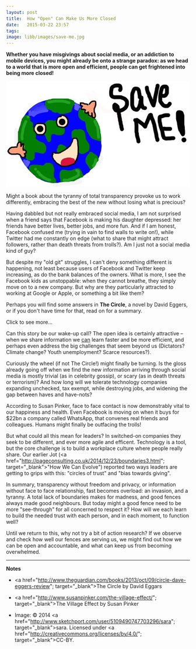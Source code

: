 ```yaml
---
layout: post
title:  How "Open" Can Make Us More Closed
date:   2015-03-22 23:57
tags:  
image: libb/images/save-me.jpg
---
```


**Whether you have misgivings about social media, or an addiction to mobile devices, you might already be onto a strange paradox: as we head to a world that is more open and efficient, people can get frightened into being more closed!**

![](/libb/images/save-me.jpg)

Might a book about the tyranny of total transparency provoke us to work differently, embracing the best of the new without losing what is precious?

Having dabbled but not really embraced social media, I am not surprised when a friend says that Facebook is making his daughter depressed: her friends have better lives, better jobs, and more fun. And if I am honest, Facebook confused me (trying in vain to find walls to write on!), while Twitter had me constantly on edge (what to share that might attract followers, rather than death threats from trolls?). Am I just not a social media kind of guy?

But despite my "old git" struggles, I can't deny something different is happening, not least because users of Facebook and Twitter keep increasing, as do the bank balances of the owners. What is more, I see the Facebook kids as unstoppable: when they cannot breathe, they simply move on to a new company. But why are they particularly attracted to working at Google or Apple, or something a bit like them?

Perhaps you will find some answers in <b>The Circle</b>, a novel by David Eggers, or if you don't have time for that, read on for a summary. 

<div id="restOfArticle" style="display:none"> 

The Circle begins with a powerful idea - that free and open access to information makes for a better, fairer, corruption-free and much more efficient world – then inflates this idea until it blows apart!<br><br>

We follow the fortunes of Mae a newbie in “The Circle” (that’s the name of a company eerily like Google). She glows at first, then she honestly struggles, and unexpectedly helps the company discover its next step.<br><br>

Mae’s apartment, like her former life, is "dilapidated", in contrast with the bright and happy company campus where everything is possible, happy that is if you're not bothered by nerdy colleagues needing constant reassurance that they are loved!<br><br>

As The Circle grows stronger, a "utopia" starts to arrive, and what's even better is... they can monetise it. With growing hubris, The Circle reaches out wider, to have politicians drive out corruption by “going transparent”. In a new era of extreme openness, they are guided by a new mantra first voiced by Mae: <b>"secrets are lies, sharing is caring and privacy is theft"</b>.<br><br>

Needless to say not everyone wants to live by this: Mae herself struggles, her parents find themselves in a quandary, and Mae's ex-boyfriend positively rails against it:

<em>“It’s not that I’m not social. But the tools you guys create actually manufacture extreme social needs. No one needs the level of contact you’re purveying. It’s like snack food…. Endless empty calories... And it’s equally addictive.”</em><br><br>

Once Mae moves into the campus, she quickly starts morphing into a celebrity geek, but still she offers great insights:

<em>“Most people would trade everything they know, everyone they know – to know they’ve been seen, that they might even be remembered. We all know we die... the world is too big for us to be significant. So all we have is the hope of being seen, or heard, even for a moment.“</em><br><br>

Soon Mae's "passionate optimists" (who believe social media are building a better world, empowering people through every experience being shared) find themselves at odds with "embattled pessimists" (concerned they are losing essential freedoms to privacy, real conversation, dignity and humanity). Openness is at war with Privacy.<br><br>  

Mae’s ex-boyfriend expresses his opposition brilliantly:
 
<em>“We are not meant to know everything... perhaps our minds are delicately calibrated between the known and the unknown... our souls need the mysteries of night and the clarity of day? Your people are creating a world of ever present daylight, and... it will burn us alive. There will be no time to reflect, to sleep, to cool. Look at us, our heads are tiny, the size of melons. You want these heads of ours to contain everything the world has ever seen. It will not work.”</em><br><br>

How could they heal this new schism? One of The Circle’s founders tries to reverse things with a new manifesto "respecting the rights of humans in a digital age":
<ul>
<li>We all have the right to anonymity</li>
<li>Not every human activity can be measured – quanitifying can be catastrophic to true understanding</li>
<li>The barrier between public and private must remain unbreachable</li>
<li>We must all have the right to disappear.</li></ul>

But no one listens, and in a world hurtling towards totalitarianism, everyone is being gobbled up into The Circle. <br><br>

</div>
<a onclick="showMoreOrLess(this,'restOfArticle');">Click to see more...</a>

Can this story be our wake-up call? The open idea is certainly attractive – when we share information we <u>can</u> learn faster and be more efficient, and perhaps even address the big challenges that seem beyond us (Dictators? Climate change? Youth unemployment? Scarce resources?).

Curiously the wheel (if not The Circle!) might finally be turning. Is the gloss already going off when we find the new information arriving through social media is mostly trivial (as in celebrity gossip), or scary (as in death threats or terrorism)? And how long will we tolerate technology companies expanding unchecked, tax exempt, while destroying jobs, and widening the gap between haves and have-nots?

According to Susan Pinker, face to face contact is now demonstrably vital to our happiness and health. Even Facebook is moving on when it buys for $22bn a company called WhatsApp, that convenes real friends and colleagues. Humans might finally be outfacing the trolls! 

But what could all this mean for leaders? In switched-on companies they seek to be different, and ever more agile and efficent. Technology is a tool, but the core challenge is to build a workplace culture where people really share. Our earlier Jot (<a href="http://pageconsulting.co.uk/2014/12/23/boundaries3.html"; target="_blank">"How We Can Evolve"</a>) reported two ways leaders are getting to grips with this: "circles of trust" and "bias towards giving". 

In summary, transparency without freedom and privacy, or information without face to face relationship, fast becomes overload: an invasion, and a tyranny. A total lack of boundaries makes for madness, and good fences always made good neighbours. But today might a good fence need to be more "see-through" for all concerned to respect it? How will we each learn to build the needed trust with each person, and in each moment, to function well? 

Until we return to this, why not try a bit of action research? If we observe and check how well our fences are serving us, we might find out how we can be open and accountable, and what can keep us from becoming overwhelmed.
__________________

<b>Notes</b>

* <a href="http://www.theguardian.com/books/2013/oct/09/circle-dave-eggers-review"; target="_blank">The Circle</a> by David Eggars

* <a href="http://www.susanpinker.com/the-village-effect/"; target="_blank">The Village Effect</a> by Susan Pinker

* Image: © 2014 <a href="http://www.sketchport.com/user/5109490747703296/sara"; target="_blank">sara. </a> Licensed under <a href="http://creativecommons.org/licenses/by/4.0/"; target="_blank">CC-BY</a>.

